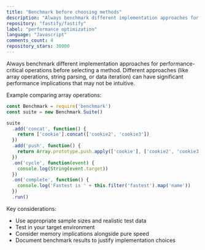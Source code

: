 ```yaml
---
title: "Benchmark before choosing methods"
description: "Always benchmark different implementation approaches for performance-critical operations before selecting a method. Different approaches (like array operations, string parsing, or data iteration) can have significant performance implications that may not be intuitive."
repository: "fastify/fastify"
label: "performance optimization"
language: "Javascript"
comments_count: 4
repository_stars: 30000
---
```


Always benchmark different implementation approaches for performance-critical operations before selecting a method. Different approaches (like array operations, string parsing, or data iteration) can have significant performance implications that may not be intuitive.

Example comparing array operations:
```javascript
const Benchmark = require('benchmark')
const suite = new Benchmark.Suite()

suite
  .add('concat', function() {
    return ['cookie'].concat(['cookie2', 'cookie3'])
  })
  .add('push', function() {
    return Array.prototype.push.apply(['cookie'], ['cookie2', 'cookie3'])
  })
  .on('cycle', function(event) {
    console.log(String(event.target))
  })
  .on('complete', function() {
    console.log('Fastest is ' + this.filter('fastest').map('name'))
  })
  .run()
```

Key considerations:
- Use appropriate sample sizes and realistic test data
- Test in your target environment
- Consider memory implications alongside pure speed
- Document benchmark results to justify implementation choices